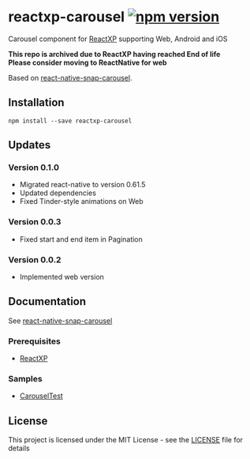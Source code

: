 # reactxp-carousel [![npm version](https://img.shields.io/npm/v/reactxp-carousel.svg?style=flat)](https://www.npmjs.com/package/reactxp-carousel)
Carousel component for [ReactXP](https://microsoft.github.io/reactxp/) supporting Web, Android and iOS

**This repo is archived due to ReactXP having reached End of life  
Please consider moving to ReactNative for web**

Based on [react-native-snap-carousel](https://github.com/archriss/react-native-snap-carousel).

## Installation
```
npm install --save reactxp-carousel
```

## Updates

### Version 0.1.0
* Migrated react-native to version 0.61.5
* Updated dependencies
* Fixed Tinder-style animations on Web

### Version 0.0.3
* Fixed start and end item in Pagination

### Version 0.0.2
* Implemented web version

## Documentation

See [react-native-snap-carousel](https://github.com/archriss/react-native-snap-carousel)

### Prerequisites
* [ReactXP](https://github.com/microsoft/reactxp/)

### Samples
* [CarouselTest](https://github.com/Luxbyte/reactxp-carousel/tree/master/samples/CarouselTest)

## License
This project is licensed under the MIT License - see the [LICENSE](LICENSE) file for details
